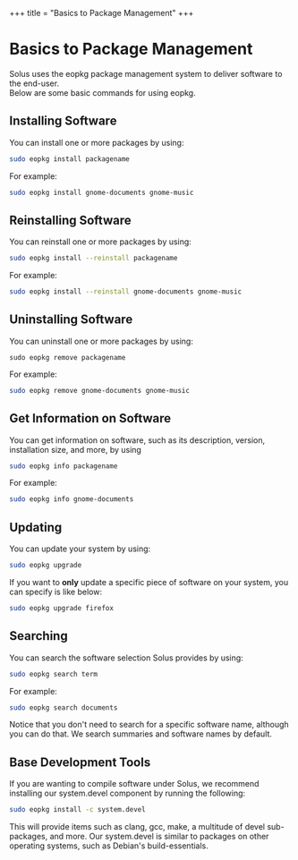 +++
title = "Basics to Package Management"
+++
# Basics to Package Management

Solus uses the eopkg package management system to deliver software to the end-user.  
Below are some basic commands for using eopkg.

## Installing Software

You can install one or more packages by using:

``` bash
sudo eopkg install packagename
```

For example:

``` bash
sudo eopkg install gnome-documents gnome-music
```

## Reinstalling Software

You can reinstall one or more packages by using:

``` bash
sudo eopkg install --reinstall packagename
```

For example:

``` bash
sudo eopkg install --reinstall gnome-documents gnome-music
```

## Uninstalling Software

You can uninstall one or more packages by using:

```
sudo eopkg remove packagename
```

For example:

``` bash
sudo eopkg remove gnome-documents gnome-music
```

## Get Information on Software

You can get information on software, such as its description, version, installation size, and more, by using

``` bash
sudo eopkg info packagename
```

For example:

``` bash
sudo eopkg info gnome-documents
```

## Updating

You can update your system by using:

``` bash
sudo eopkg upgrade
```

If you want to **only** update a specific piece of software on your system, you can specify is like below:

``` bash
sudo eopkg upgrade firefox
```

## Searching

You can search the software selection Solus provides by using:

``` bash
sudo eopkg search term
```

For example:

``` bash
sudo eopkg search documents
```

Notice that you don't need to search for a specific software name, although you can do that. We search summaries and software names by default.

## Base Development Tools

If you are wanting to compile software under Solus, we recommend installing our system.devel component by running the following:

``` bash
sudo eopkg install -c system.devel
```

This will provide items such as clang, gcc, make, a multitude of devel sub-packages, and more. Our system.devel is similar to packages on other operating systems, such as Debian's build-essentials.